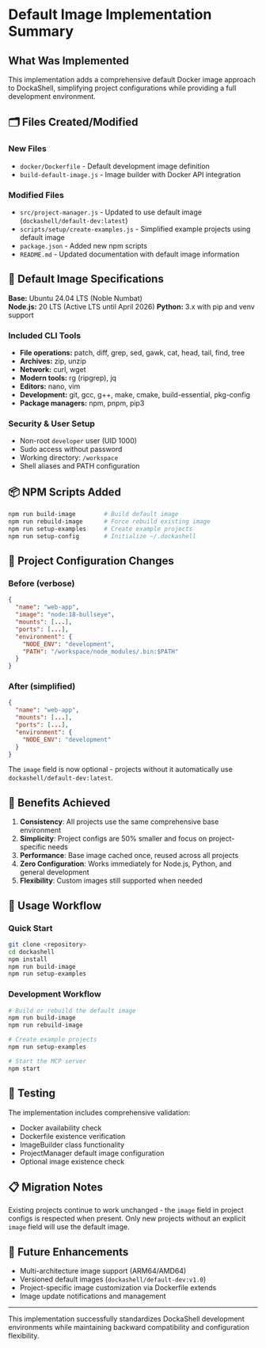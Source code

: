 # Default Image Implementation Summary

## What Was Implemented

This implementation adds a comprehensive default Docker image approach to DockaShell, simplifying project configurations while providing a full development environment.

## 🗂️ Files Created/Modified

### New Files
- `docker/Dockerfile` - Default development image definition
- `build-default-image.js` - Image builder with Docker API integration

### Modified Files
- `src/project-manager.js` - Updated to use default image (`dockashell/default-dev:latest`)
- `scripts/setup/create-examples.js` - Simplified example projects using default image
- `package.json` - Added new npm scripts
- `README.md` - Updated documentation with default image information

## 🐳 Default Image Specifications

**Base:** Ubuntu 24.04 LTS (Noble Numbat)  
**Node.js:** 20 LTS (Active LTS until April 2026)
**Python:** 3.x with pip and venv support  

### Included CLI Tools
- **File operations:** patch, diff, grep, sed, gawk, cat, head, tail, find, tree
- **Archives:** zip, unzip  
- **Network:** curl, wget  
- **Modern tools:** rg (ripgrep), jq  
- **Editors:** nano, vim  
- **Development:** git, gcc, g++, make, cmake, build-essential, pkg-config  
- **Package managers:** npm, pnpm, pip3

### Security & User Setup
- Non-root `developer` user (UID 1000)
- Sudo access without password
- Working directory: `/workspace`
- Shell aliases and PATH configuration

## 📦 NPM Scripts Added

```bash
npm run build-image        # Build default image
npm run rebuild-image      # Force rebuild existing image
npm run setup-examples     # Create example projects
npm run setup-config       # Initialize ~/.dockashell
```

## 🔄 Project Configuration Changes

### Before (verbose)
```json
{
  "name": "web-app",
  "image": "node:18-bullseye",
  "mounts": [...],
  "ports": [...],
  "environment": {
    "NODE_ENV": "development",
    "PATH": "/workspace/node_modules/.bin:$PATH"
  }
}
```

### After (simplified)
```json
{
  "name": "web-app",
  "mounts": [...],
  "ports": [...],
  "environment": {
    "NODE_ENV": "development"
  }
}
```

The `image` field is now optional - projects without it automatically use `dockashell/default-dev:latest`.

## 🎯 Benefits Achieved

1. **Consistency**: All projects use the same comprehensive base environment
2. **Simplicity**: Project configs are 50% smaller and focus on project-specific needs
3. **Performance**: Base image cached once, reused across all projects
4. **Zero Configuration**: Works immediately for Node.js, Python, and general development
5. **Flexibility**: Custom images still supported when needed

## 🚀 Usage Workflow

### Quick Start
```bash
git clone <repository>
cd dockashell
npm install
npm run build-image
npm run setup-examples
```

### Development Workflow
```bash
# Build or rebuild the default image
npm run build-image
npm run rebuild-image

# Create example projects
npm run setup-examples

# Start the MCP server
npm start
```

## 🧪 Testing

The implementation includes comprehensive validation:

- Docker availability check
- Dockerfile existence verification  
- ImageBuilder class functionality
- ProjectManager default image configuration
- Optional image existence check


## 📋 Migration Notes

Existing projects continue to work unchanged - the `image` field in project configs is respected when present. Only new projects without an explicit `image` field will use the default image.

## 🔮 Future Enhancements

- Multi-architecture image support (ARM64/AMD64)
- Versioned default images (`dockashell/default-dev:v1.0`)
- Project-specific image customization via Dockerfile extends
- Image update notifications and management

---

This implementation successfully standardizes DockaShell development environments while maintaining backward compatibility and configuration flexibility.

